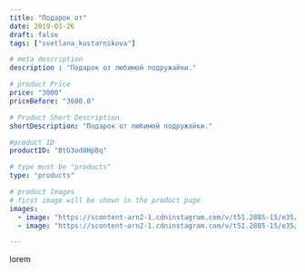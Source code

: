 ```yaml
---
title: "Подарок от"
date: 2019-01-26
draft: false
tags: ["svetlana_kustarnikova"]

# meta description
description : "Подарок от любимой подружайки."

# product Price
price: "3000"
priceBefore: "3600.0"

# Product Short Description
shortDescription: "Подарок от любимой подружайки."

#product ID
productID: "BtG3od8HpBq"

# type must be "products"
type: "products"

# product Images
# first image will be shown in the product page
images:
  - image: "https://scontent-arn2-1.cdninstagram.com/v/t51.2885-15/e35/50477547_2008942319175109_7209027281854487569_n.jpg?se=7&tp=1&_nc_ht=scontent-arn2-1.cdninstagram.com&_nc_cat=101&_nc_ohc=o49LG74COOQAX_V8gcb&ccb=7-4&oh=b4cc8200e698f735284f0960316e80cd&oe=608448D3&ig_cache_key=MTk2NTUwMjk1Nzc2NTk4NzQ2Mw%3D%3D.2-ccb7-4"
  - image: "https://scontent-arn2-1.cdninstagram.com/v/t51.2885-15/e35/50184492_2210203269247381_7661070772840378464_n.jpg?se=7&tp=1&_nc_ht=scontent-arn2-1.cdninstagram.com&_nc_cat=101&_nc_ohc=ZuHj4vewtkAAX_99Gwr&ccb=7-4&oh=2f0c7460556f930d63e52899d2831ec7&oe=6082298C&ig_cache_key=MTk2NTUwMjk1Nzc1NzYzMjMxMg%3D%3D.2-ccb7-4"

---
```

lorem

